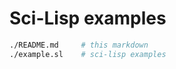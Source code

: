 # Sci-Lisp examples

```bash
./README.md     # this markdown
./example.sl    # sci-lisp examples
```
